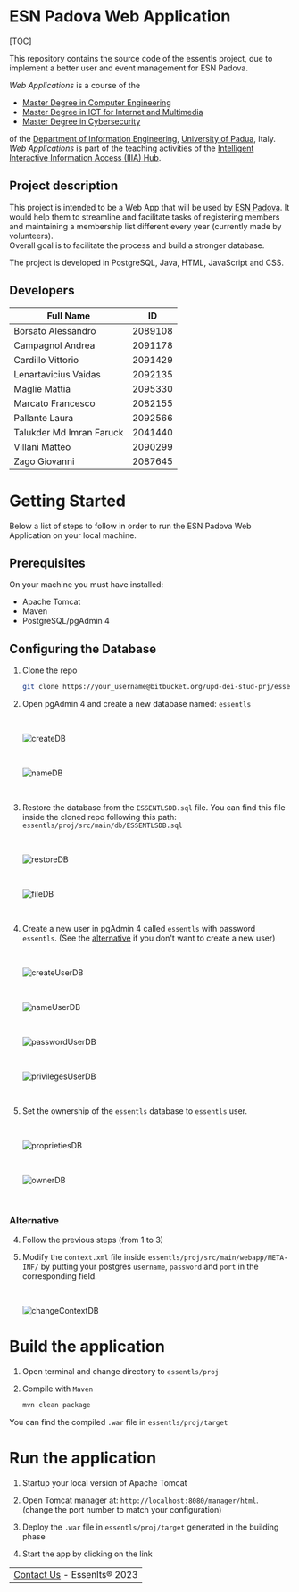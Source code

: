 # ESN Padova Web Application
[TOC]

This repository contains the source code of the essentls project, due to implement a better user and event
management for ESN Padova.

*Web Applications* is a course of the

* [Master Degree in Computer Engineering](https://lauree.dei.unipd.it/lauree-magistrali/computer-engineering/)
* [Master Degree in ICT for Internet and Multimedia](https://lauree.dei.unipd.it/lauree-magistrali/ict-for-internet-multimedia-mime/)
* [Master Degree in Cybersecurity](https://cybersecurity.math.unipd.it/)

of the  [Department of Information Engineering](https://www.dei.unipd.it/en/), [University of Padua](https://www.unipd.it/en/), Italy. *Web Applications* is part of the teaching activities of the [Intelligent Interactive Information Access (IIIA) Hub](http://iiia.dei.unipd.it/).

## Project description

This project is intended to be a Web App that will be used by [ESN Padova](https://padova.esn.it/).
It would help them to streamline and facilitate tasks of registering members and maintaining a membership list different every year (currently made by volunteers).  
Overall goal is to facilitate the process and build a stronger database.

The project is developed in PostgreSQL, Java, HTML, JavaScript and CSS.

## Developers
Full Name | ID
--|--
Borsato Alessandro | 2089108  
Campagnol Andrea | 2091178  
Cardillo Vittorio | 2091429  
Lenartavicius Vaidas | 2092135  
Maglie Mattia | 2095330  
Marcato Francesco | 2082155  
Pallante Laura | 2092566  
Talukder Md Imran Faruck | 2041440  
Villani Matteo | 2090299  
Zago Giovanni | 2087645

# Getting Started

Below a list of steps to follow in order to run the ESN Padova Web Application on your local machine.

## Prerequisites

On your machine you must have installed:

* Apache Tomcat
* Maven
* PostgreSQL/pgAdmin 4

## Configuring the Database

1. Clone the repo

    ```sh
    git clone https://your_username@bitbucket.org/upd-dei-stud-prj/essentls.git
    ```

2. Open pgAdmin 4 and create a new database named: `essentls`

   &nbsp;

   ![createDB](/readme_assets/createDB.png)

   &nbsp;

   ![nameDB](/readme_assets/nameDB.png)

   &nbsp;

3. Restore the database from the `ESSENTLSDB.sql` file. You can find this file inside the cloned repo following this path: `essentls/proj/src/main/db/ESSENTLSDB.sql`

   &nbsp;

   ![restoreDB](/readme_assets/restoreDB.png)

   &nbsp;

   ![fileDB](/readme_assets/fileDB.png)

   &nbsp;

4. Create a new user in pgAdmin 4 called `essentls` with password `essentls`. (See the [alternative](#markdown-header-alternative) if you don't want to create a new user)

   &nbsp;

   ![createUserDB](/readme_assets/createUserDB.png)

   &nbsp;

   ![nameUserDB](/readme_assets/nameUserDB.png)

   &nbsp;

   ![passwordUserDB](/readme_assets/passwordUserDB.png)

   &nbsp;

   ![privilegesUserDB](/readme_assets/privilegesUserDB.png)

   &nbsp;

5. Set the ownership of the `essentls` database to `essentls` user.

   &nbsp;

   ![proprietiesDB](/readme_assets/proprietiesDB.png)

   &nbsp;

   ![ownerDB](/readme_assets/ownerDB.png)

   &nbsp;

### Alternative

4. Follow the previous steps (from 1 to 3)

5. Modify the `context.xml` file inside `essentls/proj/src/main/webapp/META-INF/` by putting your postgres `username`, `password` and `port` in the corresponding field.

   &nbsp;

   ![changeContextDB](/readme_assets/changeContextDB.png)



# Build the application

1. Open terminal and change directory to `essentls/proj`

2. Compile with `Maven`

    ```sh
    mvn clean package
    ```
You can find the compiled `.war` file in `essentls/proj/target`

# Run the application

1. Startup your local version of Apache Tomcat

2. Open Tomcat manager at: `http://localhost:8080/manager/html`. (change the port number to match your configuration)

3. Deploy the `.war` file in `essentls/proj/target` generated in the building phase

4. Start the app by clicking on the link

| |
| :--: |
| [Contact Us](mailto:essentls.padova@gmail.com) - Essenlts® 2023 |


